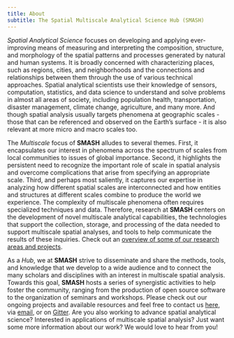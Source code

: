 ```yaml
---
title: About
subtitle: The Spatial Multiscale Analytical Science Hub (SMASH)
---
```


_Spatial Analytical Science_ focuses on developing and applying ever-improving means of measuring and interpreting the composition, structure, and morphology of the spatial patterns and processes generated by natural and human systems. It is broadly concerned with characterizing places, such as regions, cities, and neighborhoods and the connections and relationships between them through the use of various technical approaches. Spatial analytical scientists use their knowledge of sensors, computation, statistics, and data science to understand and solve problems in almost all areas of society, including population health, transportation, disaster management, climate change, agriculture, and many more. And though spatial analysis usually targets phenomena at geographic scales - those that can be referenced and observed on the Earth’s surface - it is also relevant at more micro and macro scales too.

The _Multiscale_ focus of **SMASH** alludes to several themes. First, it encapsulates our interest in phenomena across the spectrum of scales from local communities to issues of global importance. Second, it highlights the persistent need to recognize the important role of scale in spatial analysis and overcome complications that arise from specifying an appropriate scale. Third, and perhaps most saliently, it captures our expertise in analyzing how different spatial scales are interconnected and how entities and structures at different scales combine to produce the world we experience. The complexity of multiscale phenomena often requires specialized techniques and data. Therefore, research at **SMASH** centers on the development of novel multiscale analytical capabilities, the technologies that support the collection, storage, and processing of the data needed to support multiscale spatial analyses, and tools to help communicate the results of these inquiries. Check out an [overview of some of our research areas and projects](https://geosmash.net/projects/).

As a _Hub_, we at **SMASH** strive to disseminate and share the methods, tools, and knowledge that we develop to a wide audience and to connect the many scholars and disciplines with an interest in multiscale spatial analysis. Towards this goal, **SMASH** hosts a series of synergistic activities to help foster the community, ranging from the production of open source software to the organization of seminars and workshops. Please check out our ongoing projects and available resources and feel free to contact us [here](https://geosmash.net/contact), via [email](mailto:geosmashub@gmail.com), or on [Gitter](https://gitter.im/GEOSMASH/Community). Are you also working to advance spatial analytical science? Interested in applications of multiscale spatial analysis? Just want some more information about our work? We would love to hear from you!
